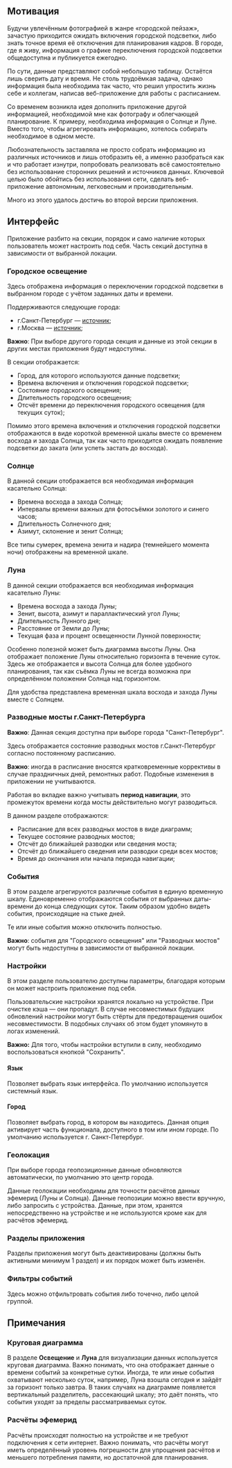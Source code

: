 ## Мотивация

Будучи увлечённым фотографией в жанре «городской пейзаж», зачастую приходится ожидать включения городской подсветки, либо знать точное время её отключения для планирования кадров. В городе, где я живу, информация о графике переключения городской подсветки общедоступна и публикуется ежегодно.

По сути, данные представляют собой небольшую таблицу. Остаётся лишь сверить дату и время. Не столь трудоёмкая задача, однако информация была необходима так часто, что решил упростить жизнь себе и коллегам, написав веб-приложение для работы с расписанием.

Со временем возникла идея дополнить приложение другой информацией, необходимой мне как фотографу и облегчающей планирование. К примеру, необходима информация о Солнце и Луне. Вместо того, чтобы агрегировать информацию, хотелось собирать необходимое в одном месте.

Любознательность заставляла не просто собрать информацию из различных источников и лишь отобразить её, а именно разобраться как и что работает изнутри, попробовать реализовать всё самостоятельно без использование сторонних решений и источников данных. Ключевой целью было обойтись без использования сети, сделать веб-приложение автономным, легковесным и производительным.

Много из этого удалось достичь во второй версии приложения.

## Интерфейс

Приложение разбито на секции, порядок и само наличие которых пользователь может настроить под себя. Часть секций доступна в зависимости от выбранной локации.

### Городское освещение

Здесь отображена информация о переключении городской подсветки в выбранном городе с учётом заданных даты и времени.

Поддерживаются следующие города:

- г.Санкт-Петербург — [источник][lights-schedule-spb];
- г.Москва — [источник][lights-schedule-moscow];

**Важно**: При выборе другого города секция и данные из этой секции в других местах приложения будут недоступны.

В секции отображается:

- Город, для которого используются данные подсветки;
- Времена включения и отключения городской подсветки;
- Состояние городского освещения;
- Длительность городского освещения;
- Отсчёт времени до переключения городского освещения (для текущих суток);

Помимо этого времена включения и отключения городской подсветки отображаются в виде короткой временной шкалы вместе со временем восхода и захода Солнца, так как часто приходится ожидать появление подсветки до заката (или успеть застать до восхода).

### Солнце

В данной секции отображается вся необходимая информация касательно Солнца:

- Времена восхода а захода Солнца;
- Интервалы времени важных для фотосъёмки золотого и синего часов;
- Длительность Солнечного дня;
- Азимут, склонение и зенит Солнца;

Все типы сумерек, времена зенита и надира (темнейшего момента ночи) отображены на временной шкале.

### Луна

В данной секции отображается вся необходимая информация касательно Луны:

- Времена восхода а захода Луны;
- Зенит, высота, азимут и параллактический угол Луны;
- Длительность Лунного дня;
- Расстояние от Земли до Луны;
- Текущая фаза и процент освещенности Лунной поверхности;

Особенно полезной может быть диаграмма высоты Луны. Она отображает положение Луны относительно горизонта в течение суток. Здесь же отображается и высота Солнца для более удобного планирования, так как съёмка Луны не всегда возможна при определённом положении Солнца над горизонтом.

Для удобства представлена временная шкала восхода и захода Луны вместе с Солнцем.

### Разводные мосты г.Санкт-Петербурга

**Важно**: Данная секция доступна при выборе города "Санкт-Петербург".

Здесь отображается состояние разводных мостов г.Санкт-Петербург согласно постоянному расписанию.

**Важно**: иногда в расписание вносятся кратковременные коррективы в случае праздничных дней, ремонтных работ. Подобные изменения в приложении не учитываются.

Работая во вкладке важно учитывать **период навигации**, это промежуток времени когда мосты действительно могут разводиться.

В данном разделе отображаются:

- Расписание для всех разводных мостов в виде диаграмм;
- Текущее состояние разводных мостов;
- Отсчёт до ближайшей разводки или сведения моста;
- Отсчёт до ближайшего сведения или разводки среди всех мостов;
- Время до окончания или начала периода навигации;

### События

В этом разделе агрегируются различные события в единую временную шкалу. Единовременно отображаются события от выбранных даты-времени до конца следующих суток. Таким образом удобно видеть события, происходящие на стыке дней.

Те или иные события можно отключить полностью.

**Важно**: события для "Городского освещения" или "Разводных мостов" могут быть недоступны в зависимости от выбранной локации.

### Настройки

В этом разделе пользователю доступны параметры, благодаря которым он может настроить приложение под себя.

Пользовательские настройки хранятся локально на устройстве. При очистке кэша — они пропадут. В случае несовместимых будущих обновлений настройки могут быть стёрты для предотвращения ошибок несовместимости. В подобных случаях об этом будет упомянуто в логах изменений.

**Важно:** Для того, чтобы настройки вступили в силу, необходимо воспользоваться кнопкой "Сохранить".

#### Язык

Позволяет выбрать язык интерфейса. По умолчанию используется системный язык.

#### Город

Позволяет выбрать город, в котором вы находитесь. Данная опция активирует часть функционала, доступного в том или ином городе. По умолчанию используется г. Санкт-Петербург.

### Геолокация

При выборе города геопозиционные данные обновляются автоматически, по умолчанию это центр города.

Данные геолокации необходимы для точности расчётов данных эфемерид (Луны и Солнца). Данные геопозиции можно ввести вручную, либо запросить с устройства. Данные, при этом, хранятся непосредственно на устройстве и не используются кроме как для расчётов эфемерид.

### Разделы приложения

Разделы приложения могут быть деактивированы (должны быть активными минимум 1 раздел) и их порядок может быть изменён.

### Фильтры событий

Здесь можно отфильтровать события либо точечно, либо целой группой.

## Примечания

### Круговая диаграмма

В разделе **Освещение** и **Луна** для визуализации данных используется круговая диаграмма. Важно понимать, что она отображает данные о времени событий за конкретные сутки. Иногда, те или иные события охватывают несколько суток, например, Луна взошла сегодня и зайдёт за горизонт только завтра. В таких случаях на диаграмме появляется вертикальный разделитель, рассекающий шкалу; это даёт понять, что события уходят за пределы рассматриваемых суток.

### Расчёты эфемерид

Расчёты происходят полностью на устройстве и не требуют подключения к сети интернет. Важно понимать, что расчёты могут иметь определённый уровень погрешности для упрощения расчётов и меньшего потребления памяти, но достаточной для планирования.

[lights-schedule-spb]: https://lensvet.spb.ru/grafik_raboty_naruzhnogo_osvescheni/
[lights-schedule-moscow]: https://domdata.ru/osveschenie-v-moskve
